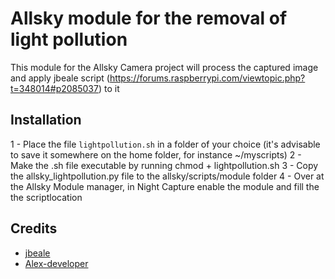 # Allsky module for the removal of light pollution

This module for the Allsky Camera project will process the captured image and apply jbeale script (https://forums.raspberrypi.com/viewtopic.php?t=348014#p2085037) to it

## Installation

1 - Place the file ``lightpollution.sh`` in a folder of your choice (it's advisable to save it somewhere on the home folder, for instance ~/myscripts)
2 - Make the .sh file executable by running chmod + lightpollution.sh
3 - Copy the allsky_lightpollution.py file to the allsky/scripts/module folder
4 - Over at the Allsky Module manager, in Night Capture enable the module and fill the the scriptlocation

## Credits

- [jbeale](https://forums.raspberrypi.com/viewtopic.php?t=348014#p2085037)
- [Alex-developer](https://github.com/AllskyTeam/allsky-modules/discussions/82#discussioncomment-8361878)
